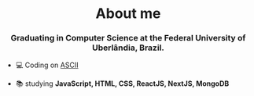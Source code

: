 <h1 align="center">About me</h1>
<h3 align="center">Graduating in Computer Science at the Federal University of Uberlândia, Brazil.</h3>

- 💻 Coding on [ASCII](http://asciiej.com.br/)

- 📚 studying **JavaScript, HTML, CSS, ReactJS, NextJS, MongoDB**

<!--
**flaviozno/flaviozno** is a ✨ _special_ ✨ repository because its `README.md` (this file) appears on your GitHub profile.

Here are some ideas to get you started:

- 🔭 I’m currently working on ...
- 🌱 I’m currently learning ...
- 👯 I’m looking to collaborate on ...
- 🤔 I’m looking for help with ...
- 💬 Ask me about ...
- 📫 How to reach me: ...
- 😄 Pronouns: ...
- ⚡ Fun fact: ...
-->
